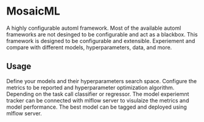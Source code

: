 # MosaicML
A highly configurable automl framework. Most of the available automl frameworks are not desinged to be configurable and act as a blackbox. This framework is designed to be configurable and extensible. Experiement and compare with different models, hyperparameters, data, and more.

## Usage

Define your models and their hyperparameters search space. Configure the metrics to be reported and hyperparameter optimization algorithm. Depending on the task call classifier or regressor. The model experiemnt tracker can be connected with mlflow server to visulaize the metrics and model performance. The best model can be tagged and deployed using mlflow server.
